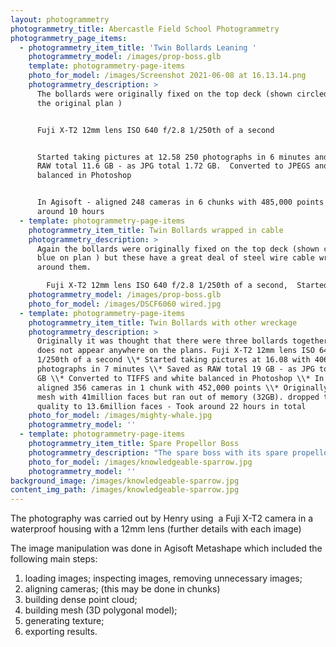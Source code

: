 ```yaml
---
layout: photogrammetry
photogrammetry_title: Abercastle Field School Photogrammetry
photogrammetry_page_items:
  - photogrammetry_item_title: 'Twin Bollards Leaning '
    photogrammetry_model: /images/prop-boss.glb
    template: photogrammetry-page-items
    photo_for_model: /images/Screenshot 2021-06-08 at 16.13.14.png
    photogrammetry_description: >
      The bollards were originally fixed on the top deck (shown circled blue on
      the original plan )


      Fuji X-T2 12mm lens ISO 640 f/2.8 1/250th of a second


      Started taking pictures at 12.58 250 photographs in 6 minutes and saved as
      RAW total 11.6 GB - as JPG total 1.72 GB.  Converted to JPEGS and white
      balanced in Photoshop


      In Agisoft - aligned 248 cameras in 6 chunks with 485,000 points .  Took
      around 10 hours
  - template: photogrammetry-page-items
    photogrammetry_item_title: Twin Bollards wrapped in cable
    photogrammetry_description: >
      Again the bollards were originally fixed on the top deck (shown circled
      blue on plan ) but these have a great deal of steel wire cable wrapped
      around them.

        Fuji X-T2 12mm lens ISO 640 f/2.8 1/250th of a second,  Started taking pictures at 13.09 with 356 photographs in 7 minutes and saved as RAW total 16.7 GB - as JPG total 4.66 GB   Converted to TIFFS and white balanced in Photoshop.  In Agisoft - aligned 356 cameras in 1 chunk with 452,000 points.  Originally tried to mesh with 41million faces but ran out of memory (32GB), after dropping the quality to 13.6million faces - took around 22 hours in total
    photogrammetry_model: /images/prop-boss.glb
    photo_for_model: /images/DSCF6060 wired.jpg
  - template: photogrammetry-page-items
    photogrammetry_item_title: Twin Bollards with other wreckage
    photogrammetry_description: >
      Originally it was thought that there were three bollards together but it
      does not appear anywhere on the plans. Fuji X-T2 12mm lens ISO 640 f/2.8
      1/250th of a second \\* Started taking pictures at 16.08 with 406
      photographs in 7 minutes \\* Saved as RAW total 19 GB - as JPG total 4.95
      GB \\* Converted to TIFFS and white balanced in Photoshop \\* In Agisoft -
      aligned 356 cameras in 1 chunk with 452,000 points \\* Originally tried to
      mesh with 41million faces but ran out of memory (32GB). dropped the
      quality to 13.6million faces - Took around 22 hours in total
    photo_for_model: /images/mighty-whale.jpg
    photogrammetry_model: ''
  - template: photogrammetry-page-items
    photogrammetry_item_title: Spare Propellor Boss
    photogrammetry_description: "The spare boss with its spare propellor was stored on the Main Deck and is circled in red on the plans shown above\n\nFuji X-T2 12mm lens ISO 800 f/3.2 Aperture Priority was tried which meant that there is a range of speeds from 1/28th \_to\_ 1/250th of a second\nStarted taking pictures at 16.23 and took 144 photographs in 8 minutes\n\nSaved as RAW total 19 GB - as JPG total 4.95 GB Converted to TIFFS and white balanced in Photoshop\n\nIn Agisoft - aligned 356 cameras in 1 chunk with 452,000 points \\\\\\\\* Originally tried to mesh with 41million faces but ran out of memory (32GB). dropped the quality to 13.6million\n"
    photo_for_model: /images/knowledgeable-sparrow.jpg
    photogrammetry_model: ''
background_image: /images/knowledgeable-sparrow.jpg
content_img_path: /images/knowledgeable-sparrow.jpg
---
```

The photography was carried out by Henry using  a Fuji X-T2 camera in a waterproof housing with a 12mm lens (further details with each image)

The image manipulation was done in Agisoft Metashape which included the following main steps:

1.  loading images; inspecting images, removing unnecessary images;
2.  aligning cameras; (this may be done in chunks)
3.  building dense point cloud;
4.  building mesh (3D polygonal model);
5.  generating texture;
6.  exporting results.
